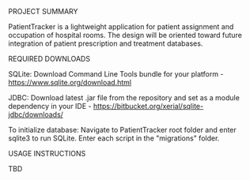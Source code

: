 PROJECT SUMMARY

PatientTracker is a lightweight application for patient assignment and occupation of hospital rooms.  The design will be oriented toward future integration of patient prescription and treatment databases.


REQUIRED DOWNLOADS

SQLite: Download Command Line Tools bundle for your platform - https://www.sqlite.org/download.html

JDBC: Download latest .jar file from the repository and set as a module dependency in your IDE - https://bitbucket.org/xerial/sqlite-jdbc/downloads/

To initialize database: Navigate to PatientTracker root folder and enter sqlite3 to run SQLite. Enter each script in the "migrations" folder.


USAGE INSTRUCTIONS

TBD
